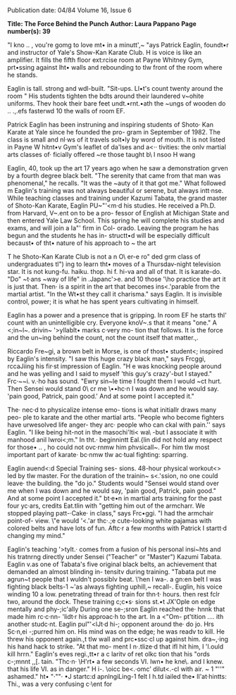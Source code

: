 Publication date: 04/84
Volume 16, Issue 6

**Title: The Force Behind the Punch**
**Author: Laura Pappano**
**Page number(s): 39**

"I kno .. , vou're gomg to love mt• in a 
minutt',~ "ays Patrick Eaglin, foundt•r 
and instructor of Yale's Show-Kan 
Karate Club. H is voice is like an 
amplifier. lt fills the fifth floor ext:rcise 
room at Payne Whitney Gym, prt•ssing 
against lht• walls and rebounding to tlw 
front of the room where he stands. 

Eaglin is tall. strong and wdl-built. 
"Sit-ups. Ll•t's count twenty around the 
room " His students tighten the bdts 
around their laundered v~ohite uniforms. 
Thev hook their bare feet undt.•rnt.•ath 
the ~ungs of wooden do .. .,.efs fasterwd 10 
the walls of room EF. 

Patrick Eaglin has been instruning 
and inspiring students of Shoto· Kan 
Karate at Yale since he founded the pro-
gram in September of 1982. The class is 
small and nl·ws of it travels solt•ly by 
word of mouth. It is not listed in Payne 
W hitnt•v Gym's leaflet of da'lses and a<·· 
tivities: the onlv martial arts classes of· 
ficially offered ~re those taught b\ I nsoo 
H wang 

Eaglin, 40, took up the art 17 years 
ago when he saw a demonstration grven 
by a fourth degree black belt. "The 
serenity that came from that man was 
phenomenal," he recalls. "It was the 
~auty of it that got me." What followed 
m Eaglin's training was not always 
beautiful or serene, but always intt·nse. 
While teaching classes and training 
under Kazumi Tabata, 
the grand 
master of Shoto-Kan Karate, Eaglin 
PU~"'<m·d his studies. He received a Ph.D. 
from Harvard, V~.ent on to be a pro-
fessor of English at Michigan State and 
then entered Yale Law School. This 
spring he will complete his studies and 
exams, and will join a Ia"' firm in Col-
orado. Leaving the program he has 
begun and the students he has in-
structt•d 
will 
be especially difficult 
becaust• of tht• nature of his approach to 
~ the art 

T he Shoto-Kan Karate Club is not 
a n 
O\ er-e ro" ded 
grm 
class of 
undergraduates tl") ing to learn tht• 
moves of a Thursdav-night television 
star. It is not kung-fu. haiku. thop. 
hi f. hi-va and all of that. It is karate-do. 
"Do" ~t·ans ~way of life" in .Japanc'>e. 
and 10 those \'\ho practice the art it is 
just that. Then· is a spirit in the art that 
becomes ins<.'parable from the martial 
artist. "In 
the 
Wt•st 
they call 
it 
charisma." says Eaglin. It is invisible 
control, power; it is what he has spent 
years cultivating in himself. 

Eaglin has a power and a presence 
that is gripping. In room EF he starts 
thl' count with an unintelligible cry. 
Everyone knoV~.s that it means "one." A 
<;in~l~. drivin~ '>yllablt• marks c·very mo-
tion that follows. It is the force and the 
un~ing behind the count, not the count 
itself that matter.,. 

Riccardo 
Fre~gi, a brown belt in 
Morse, is one of thost• student<; inspired 
by Eaglin's intensity. "I saw this huge 
crazy black man," says Frcggi, rccaJiing 
his fir·st impression of Eaglin. "H e was 
knocking people around and he was 
yelling and I said to myself 'this guy's 
crazy'-but I stayed." Frc·~~i. v.·ho has 
sound. "Ewry sin~le time I fought them 
I would ~ct hurt. Then Sensei would 
stand 0\ cr me \••hc·n I was down and he 
would say. 'pain good, Patrick, pain 
good.' And at some point I accepted it." 

The· nec·d to physicalize intense emo-
tions is what initiallr draws many peo-
ple to karate and the other martial arts. 
"People who become fighters have 
urwesolved life anger- they arc· people 
who can ckal with pain.'' says Eaglin. "I 
like being hit-not in the masochi'lti< 
wa\ -but I associate it with manhood 
anil lwroi<;m." In tht.· beginnintt Eal.{lin 
did not hold any respect for those• .. , ho 
could not ovc·rnmw him phvsicall~. For 
him tlw most important part of karate· 
bc·nmw tlw ac·tual fighting: sparring. 

Eaglin auend<:d Special Training ses-
sions. 48-hour physical workout<> led 
by tlw master. For the duration of the 
trainin~ s<.'ssion, no one could leave· the 
building. the "do jo." Students would 
"Sensei would stand over me when I was 
down and he would say, 'pain good, 
Patrick, pain good." And at some point I 
accepted it." 
bt·e•n in martial arts training for the past 
four yc·ars, credits Eat.tlin with "getting 
him out of the armcharr. We stopped 
playing patt\-·Cake· 
in 
class," says 
Frc•ggi. "I had the armchair point-of-
view. \\"e would \'<.'ar thc·.;e cute-looking 
white pajamas with colored belts and 
have lots of fun. Aftc·r a few months 
with Patrick I startt·d changing my 
mind." 

Eaglin's teaching '>tylt.· comes from a 
fusion of his personal insi~hts and his 
tratnrng directly under Sensei 
("Teacher" or "Master") Kazumi 
Tabata. Eaglin v.as one of Tabata's five 
original black belts, an achievement 
that demanded an almost blinding in-
tensitv during training. "Tabata put me 
agrun~t people that I wuldn't possiblv 
beat. \\'hen I wa-. a gn:en belt I was 
fighting black belts-1 
~'as always 
fighting uphill,~ recall-. Euglin, his voice 
winding 10 a low. penetrating thread of 
train for thn·t· hours. then rest fclr two, 
around the dock. These training c;c•s· 
sions st.•t JX'Ople on edge mentally and 
phy-;ic'ally During one se-;sron Eaglin 
reached the· hnnk that made him rc·c·nn-
'lidt·r his approac·h to the art. In a <"Om-
pt'tition .... ith another studc·nt. Eaglin 
pul"'<lJt·d hi-; opponent around the· do jo. 
Hrs Sc·n,ei -;purred him on. His mind 
was on the edge; he was readv to kill. 
He threw his opponent again.,t tlw wall 
and prc•ssc·cl up against him. dra~,·ing 
his hand hack to strike. "At that mo-
ment I n·.tlize·d that ifl hit him, I \'l.ould 
kill hrrn." Eaglin's eves regi.,tt•r a c laritv 
of ret olkc tion that his "ords c-;mnnt ,,[. 
tain. "Thc·n· \H'rt• a few seconds VI. lwn• 
he kne\\. and I knew. that his life VI. as in 
danger." H i-. \oicc be<.·omc' dilut<.-cl 
with air. ~ 1 "''" ashamed." ht• "·""· •J 
startc:d apnlngiLing-1 felt I h.td iailed 
the• ll'at·hintts: 
Thi., was a very confusing c·\ent for